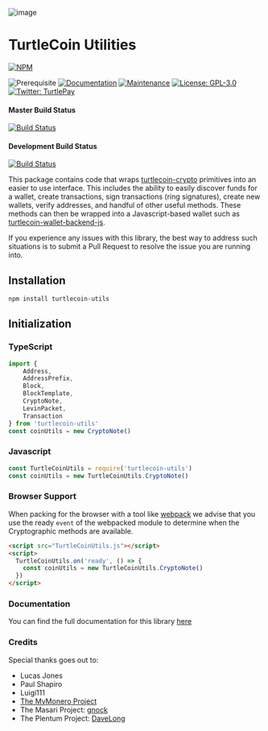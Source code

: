 ![image](https://user-images.githubusercontent.com/34389545/35821974-62e0e25c-0a70-11e8-87dd-2cfffeb6ed47.png)

# TurtleCoin Utilities

[![NPM](https://nodei.co/npm/turtlecoin-utils.png?downloads=true&stars=true)](https://nodei.co/npm/turtlecoin-utils/)

![Prerequisite](https://img.shields.io/badge/node-%3E%3D6-blue.svg) [![Documentation](https://img.shields.io/badge/documentation-yes-brightgreen.svg)](https://utils.turtlecoin.dev) [![Maintenance](https://img.shields.io/badge/Maintained%3F-yes-green.svg)](https://github.com/turtlecoin/turtlecoin-utils/graphs/commit-activity) [![License: GPL-3.0](https://img.shields.io/badge/License-GPL--3.0-yellow.svg)](https://github.com/turtlecoin/turtlecoin-utils/blob/master/LICENSE) [![Twitter: TurtlePay](https://img.shields.io/twitter/follow/_TurtleCoin.svg?style=social)](https://twitter.com/_TurtleCoin)

#### Master Build Status
[![Build Status](https://github.com/turtlecoin/turtlecoin-utils/workflows/CI%20Build%20Tests/badge.svg?branch=master)](https://github.com/turtlecoin/turtlecoin-utils/actions)

#### Development Build Status
[![Build Status](https://github.com/turtlecoin/turtlecoin-utils/workflows/CI%20Build%20Tests/badge.svg?branch=development)](https://github.com/turtlecoin/turtlecoin-utils/actions)

This package contains code that wraps [turtlecoin-crypto](https://github.com/turtlecoin/turtlecoin-crypto) primitives into an easier to use interface. This includes the ability to easily discover funds for a wallet, create transactions, sign transactions (ring signatures), create new wallets, verify addresses, and handful of other useful methods. These methods can then be wrapped into a Javascript-based wallet such as [turtlecoin-wallet-backend-js](https://github.com/turtlecoin/turtlecoin-wallet-backend-js).

If you experience any issues with this library, the best way to address such situations is to submit a Pull Request to resolve the issue you are running into.

## Installation

```bash
npm install turtlecoin-utils
```

## Initialization

### TypeScript

```typescript
import {
    Address, 
    AddressPrefix, 
    Block, 
    BlockTemplate, 
    CryptoNote, 
    LevinPacket, 
    Transaction
} from 'turtlecoin-utils'
const coinUtils = new CryptoNote()
```

### Javascript

```javascript
const TurtleCoinUtils = require('turtlecoin-utils')
const coinUtils = new TurtleCoinUtils.CryptoNote()
```

### Browser Support

When packing for the browser with a tool like [webpack](https://webpack.js.org/) we advise that you use the ready `event` of the webpacked module to determine when the Cryptographic methods are available.

```html
<script src="TurtleCoinUtils.js"></script>
<script>
  TurtleCoinUtils.on('ready', () => {
    const coinUtils = new TurtleCoinUtils.CryptoNote()
  })
</script>
```

### Documentation

You can find the full documentation for this library [here](https://utils.turtlecoin.dev)

### Credits

Special thanks goes out to:

* Lucas Jones
* Paul Shapiro
* Luigi111
* [The MyMonero Project](https://github.com/mymonero/mymonero-app-js)
* The Masari Project: [gnock](https://github.com/gnock)
* The Plentum Project: [DaveLong](https://github.com/DaveLong)
